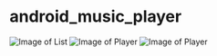 # android_music_player
![Image of List ](https://drive.google.com/file/d/1U1x4zfMNCOqhV-igJTgsoj6Z5gCRYTZF/view?usp=sharing)
![Image of Player ](https://drive.google.com/file/d/1rTRL00oMVaTnNXz3_4X8j5i9UIBTCAfd/view?usp=sharing)
![Image of Player ](https://drive.google.com/file/d/10r3silEXF-bGroOAr3fdhm9XVHfvZBSp/view?usp=sharing)
